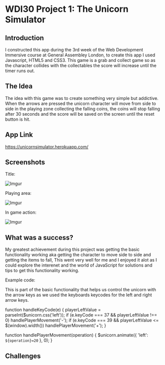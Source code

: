 # WDI30 Project 1: The Unicorn Simulator

## Introduction

I constructed this app during the 3rd week of the Web Development Immersive course at General Assembley London, to create this app I used Javascript, HTML5 and CSS3. This game is a grab and collect game so as the character collides with the collectables the score will increase until the timer runs out.

## The Idea

The idea with this game was to create something very simple but addictive. When the arrows are pressed the unicorn character will move from side to side in the playing zone collecting the falling coins, the coins will stop falling after 30 seconds and the score will be saved on the screen until the reset button is hit.


## App Link

https://unicornsimulator.herokuapp.com/

## Screenshots

Title: 

![Imgur](https://i.imgur.com/I5pXxrj.png)

Playing area: 

![Imgur](https://i.imgur.com/rQZj3wS.png)

In game action:

![Imgur](https://i.imgur.com/DcwiorF.png)

## What was a success?

My greatest achievement during this project was getting the basic functionality working aka getting the character to move side to side and getting the items to fall, This went very well for me and I enjoyed it alot as I could explore the interenet and the world of JavaScript for solutions and tips to get this functionality working.

Example code:

This is part of the basic functionality that helps us control the unicorn with the arrow keys as we used the keyboards keycodes for the left and right arrow keys.

function handleKeyCode(e) {
  playerLeftValue = parseInt($unicorn.css('left'));
  if (e.keyCode === 37 && playerLeftValue !== 0)   handlePlayerMovement('-');
  if (e.keyCode === 39 && playerLeftValue <= $(window).width()) handlePlayerMovement('+');
}

function handlePlayerMovement(operation) {
  $unicorn.animate({ 'left': `${operation}=20` }, 0);
}

## Challenges


